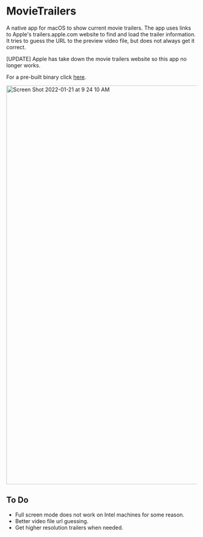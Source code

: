 # MovieTrailers

A native app for macOS to show current movie trailers. The app uses links to Apple's trailers.apple.com website to find and load the trailer information. It tries to guess the URL to the preview video file, but does not always get it correct.

[UPDATE] Apple has take down the movie trailers website so this app no longer works.


For a pre-built binary click [here](https://robdodson.net/MovieTrailers/downloads/MovieTrailers.dmg).

<img width="1055" alt="Screen Shot 2022-01-21 at 9 24 10 AM" src="https://user-images.githubusercontent.com/16143864/150572161-84ccdc4b-3b1e-44bd-891c-cacc7c605564.png">

## To Do
- Full screen mode does not work on Intel machines for some reason.
- Better video file url guessing.
- Get higher resolution trailers when needed.
